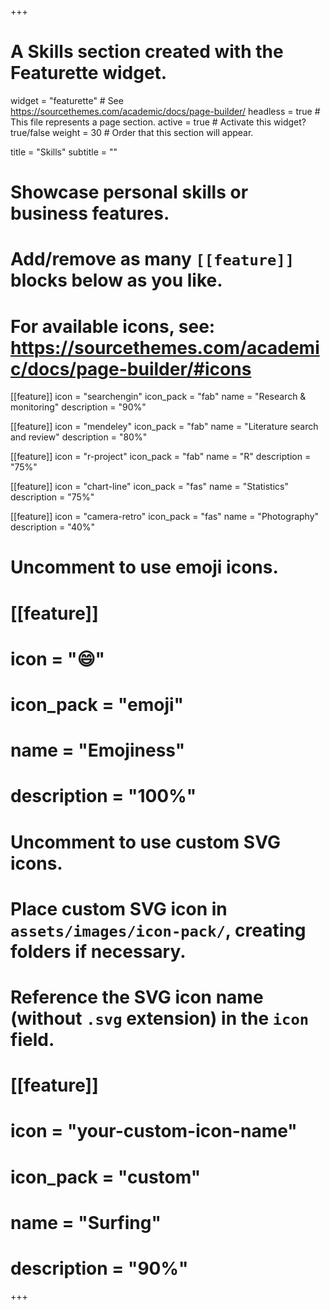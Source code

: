 +++
# A Skills section created with the Featurette widget.
widget = "featurette"  # See https://sourcethemes.com/academic/docs/page-builder/
headless = true  # This file represents a page section.
active = true  # Activate this widget? true/false
weight = 30  # Order that this section will appear.

title = "Skills"
subtitle = ""

# Showcase personal skills or business features.
# 
# Add/remove as many `[[feature]]` blocks below as you like.
# 
# For available icons, see: https://sourcethemes.com/academic/docs/page-builder/#icons

[[feature]]
  icon = "searchengin"
  icon_pack = "fab"
  name = "Research & monitoring"
  description = "90%"
  
[[feature]]
  icon = "mendeley"
  icon_pack = "fab"
  name = "Literature search and review"
  description = "80%"
  
[[feature]]
  icon = "r-project"
  icon_pack = "fab"
  name = "R"
  description = "75%"
  
[[feature]]
  icon = "chart-line"
  icon_pack = "fas"
  name = "Statistics"
  description = "75%"  
  
[[feature]]
  icon = "camera-retro"
  icon_pack = "fas"
  name = "Photography"
  description = "40%"

# Uncomment to use emoji icons.
# [[feature]]
#  icon = ":smile:"
#  icon_pack = "emoji"
#  name = "Emojiness"
#  description = "100%"  

# Uncomment to use custom SVG icons.
# Place custom SVG icon in `assets/images/icon-pack/`, creating folders if necessary.
# Reference the SVG icon name (without `.svg` extension) in the `icon` field.
# [[feature]]
#  icon = "your-custom-icon-name"
#  icon_pack = "custom"
#  name = "Surfing"
#  description = "90%"

+++

